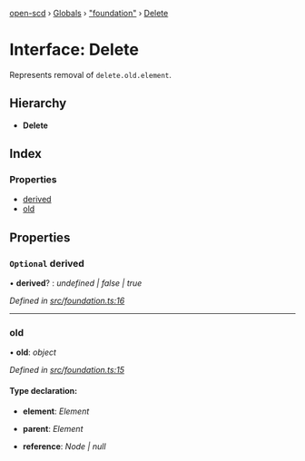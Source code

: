 [open-scd](../README.md) › [Globals](../globals.md) › ["foundation"](../modules/_foundation_.md) › [Delete](_foundation_.delete.md)

# Interface: Delete

Represents removal of `delete.old.element`.

## Hierarchy

* **Delete**

## Index

### Properties

* [derived](_foundation_.delete.md#optional-derived)
* [old](_foundation_.delete.md#old)

## Properties

### `Optional` derived

• **derived**? : *undefined | false | true*

*Defined in [src/foundation.ts:16](https://github.com/openscd/open-scd/blob/2534042/src/foundation.ts#L16)*

___

###  old

• **old**: *object*

*Defined in [src/foundation.ts:15](https://github.com/openscd/open-scd/blob/2534042/src/foundation.ts#L15)*

#### Type declaration:

* **element**: *Element*

* **parent**: *Element*

* **reference**: *Node | null*
